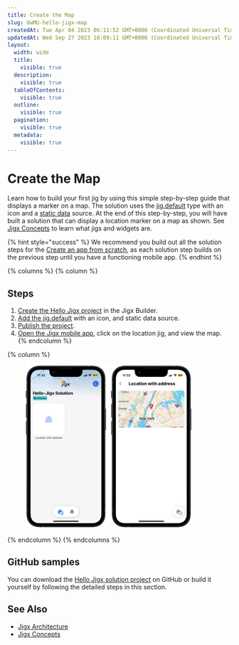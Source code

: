 ```yaml
---
title: Create the Map
slug: UwMU-hello-jigx-map
createdAt: Tue Apr 04 2023 06:11:52 GMT+0000 (Coordinated Universal Time)
updatedAt: Wed Sep 27 2023 18:09:11 GMT+0000 (Coordinated Universal Time)
layout:
  width: wide
  title:
    visible: true
  description:
    visible: true
  tableOfContents:
    visible: true
  outline:
    visible: true
  pagination:
    visible: true
  metadata:
    visible: true
---
```


# Create the Map

Learn how to build your first jig by using this simple step-by-step guide that displays a marker on a map. The solution uses the [jig.default](https://docs.jigx.com/examples/jigdefault) type with an icon and a [static data](https://docs.jigx.com/examples/static) source. At the end of this step-by-step, you will have built a solution that can display a location marker on a map as shown. See [Jigx Concepts](<../../Understanding the basics/Jigx Concepts.md>) to learn what jigs and widgets are.

{% hint style="success" %}
We recommend you build out all the solution steps for the [Create an app from scratch](docId:8SeLgEopqiL70vPoV72WY), as each solution step builds on the previous step until you have a functioning mobile app.
{% endhint %}

{% columns %}
{% column %}
## Steps

1. [Create the Hello Jigx project](create-the-hello-jigx-solution-project.md) in the Jigx Builder.
2. [Add the jig.default](create-the-map/adding-the-map-jig.md) with an icon, and static data source.
3. [Publish the project](create-the-map/publish-the-project.md).
4. [Open the Jigx mobile app](run-the-solution-in-the-app.md), click on the location jig, and view the map.
{% endcolumn %}

{% column %}
<figure><img src="../../.gitbook/assets/MapLight.PNG" alt="" width="375"><figcaption></figcaption></figure>
{% endcolumn %}
{% endcolumns %}

## GitHub samples

You can download the [Hello Jigx solution project](https://github.com/jigx-com/jigx-samples/tree/main/quickstart/hello-jigx-solution) on GitHub or build it yourself by following the detailed steps in this section.

## See Also

* [Jigx Architecture](<../../Understanding the basics/Architecture.md>)
* [Jigx Concepts](<../../Understanding the basics/Jigx Concepts.md>)
